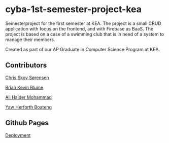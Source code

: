 # cyba-1st-semester-project-kea

Semesterproject for the first semester at KEA. The project is a small CRUD application with focus on the frontend, and with Firebase as BaaS. The project is based on a case of a swimming club that is in need of a system to manage their members.

Created as part of our AP Graduate in Computer Science Program at KEA.

## Contributors

[Chris Skov Sørensen](https://github.com/AeselCSS)

[Brian Kevin Blume](https://github.com/Forkeh)

[Ali Haider Mohammad](https://github.com/AliHMohammad)

[Yaw Herforth Boateng](https://github.com/YawHB)

## Github Pages

[Deployment](https://aeselcss.github.io/cyba-1st-semester-project-kea/)
